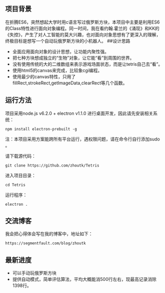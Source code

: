 ## 项目背景
在折腾ES6，突然想起大学时用c语言写过俄罗斯方块，本项目中主要是利用ES6的Class特性进行面向对象编程。同一时间，我在看约翰.霍兰的《涌现》和KK的《失控》，产生了对人工智能的莫大兴趣，也对面向对象思想有了更深入的理解，终极目标是想写一个自动玩俄罗斯方块的小机器人。
##设计思路
- 全面应用面向对象的设计思想，让功能内聚性强。
- 把七种方块想成独立的“生物”对象，让它能“看”到周围的世界。
- 没有使用传统的大的二维数组来表示游戏场面状态，而是让tetris自己去“看”。
- 使用html5的canvas来完成，比较象cgi编程。
- 使用最少的canvas特性，只用了fillRect,strokeRect,getImageData,clearRect等几个函数。

## 运行方法
项目采用node.js v6.2.0 + electron v1.1.0 进行桌面开发，因此请先安装相关系统：
```
npm install electron-prebuilt -g
```
注：本项目采用方案能跨所有平台运行，遇权限问题，请在命令行自行添加sudo 。

请下载源代码：
```
git clone https://github.com/zhoutk/Tetris
```
进入项目目录：
```
cd Tetris
```
运行程序：
```
electron .
```
## 交流博客
我会把心得体会写在我的博客中，地址如下：
```
https://segmentfault.com/blog/zhoutk
```
## 最新进度
- 可以手动玩俄罗斯方块
- 提供自动模式，简单评估算法，平均大概能消500行左右，现最高记录消除1398行。

